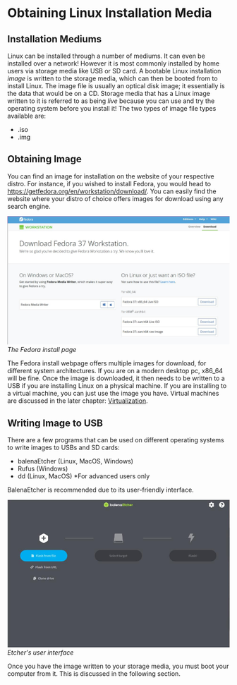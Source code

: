 # Obtaining Linux Installation Media

## Installation Mediums
Linux can be installed through a number of mediums. It can even be installed over a network! However it is most commonly installed by home users via storage media like USB or SD card. A bootable Linux installation *image* is written to the storage media, which can then be booted from to install Linux. The image file is usually an optical disk image; it essentially is the data that would be on a CD. Storage media that has a Linux image written to it is referred to as being *live* because you can use and try the operating system before you install it! The two types of image file types available are:
* .iso
* .img
## Obtaining Image
You can find an image for installation on the website of your respective distro. For instance, if you wished to install Fedora, you would head to <https://getfedora.org/en/workstation/download/>. You can easily find the website where your distro of choice offers images for download using any search engine. 

![fedora](./imgs/fedora.jpg)
*The Fedora install page*

The Fedora install webpage offers multiple images for download, for different system architectures. If you are on a modern desktop pc, x86\_64 will be fine. Once the image is downloaded, it then needs to be written to a USB if you are installing Linux on a physical machine. If you are installing to a virtual machine, you can just use the image you have. Virtual machines are discussed in the later chapter: [Virtualization]().

## Writing Image to USB
There are a few programs that can be used on different operating systems to write images to USBs and SD cards:
* balenaEtcher (Linux, MacOS, Windows)
* Rufus (Windows)
* dd (Linux, MacOS) *For advanced users only

BalenaEtcher is recommended due to its user-friendly interface.

![balena](./imgs/balena.jpg)
*Etcher's user interface*


Once you have the image written to your storage media, you must boot your computer from it. This is discussed in the following section.

